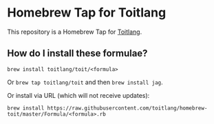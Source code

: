 # Homebrew Tap for Toitlang

This repository is a Homebrew Tap for [Toitlang](https://toitlang.org).

## How do I install these formulae?

`brew install toitlang/toit/<formula>`

Or `brew tap toitlang/toit` and then `brew install jag`.

Or install via URL (which will not receive updates):

```
brew install https://raw.githubusercontent.com/toitlang/homebrew-toit/master/Formula/<formula>.rb
```

